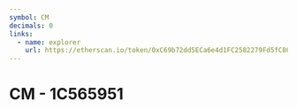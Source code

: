```yaml
---
symbol: CM
decimals: 0
links:
  - name: explorer
    url: https://etherscan.io/token/0xC69b72dd5ECa6e4d1FC2582279Fd5fC80aF71808
---
```


# CM - 1C565951
